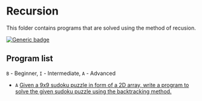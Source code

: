 # Recursion

This folder contains programs that are solved using the method of recusion.


[![Generic badge](https://img.shields.io/badge/ProgramCount-1-<COLOR>.svg)](https://shields.io/)

## Program list

`B` - Beginner, `I` - Intermediate, `A` - Advanced


* `A` [Given a 9x9 sudoku puzzle in form of a 2D array, write a program to solve the given sudoku puzzle using the backtracking method.](sudokuSolver.cpp)


